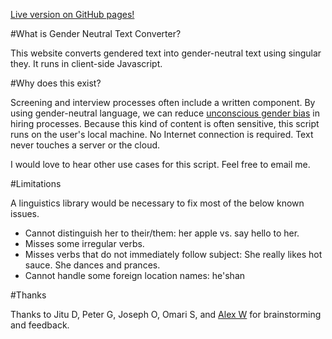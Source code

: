 [Live version on GitHub pages!](https://jewang.github.io/gender-neutral-text-converter/)

#What is Gender Neutral Text Converter? 

This website converts gendered text into gender-neutral text using
singular they. It
runs in client-side Javascript. 

#Why does this exist?

Screening and interview processes often include a written component. By using gender-neutral language, we can reduce [unconscious gender
bias](https://diversity.ucsf.edu/resources/unconscious-bias) in hiring
processes. Because this kind of content is often sensitive, this script runs
on the user's local machine. No Internet connection is required. Text never touches a server or the cloud.

I would love to hear other use cases for this script. Feel free to email me.

#Limitations

A linguistics library would be necessary to fix most of the below known issues.

* Cannot distinguish her to their/them: her apple vs. say hello to her.
* Misses some irregular verbs.
* Misses verbs that do not immediately follow subject: She really likes hot sauce. She dances and prances.
* Cannot handle some foreign location names: he'shan

#Thanks

Thanks to Jitu D, Peter G, Joseph O, Omari S, and [Alex W](http://oldspeak.us/) for brainstorming and feedback.
